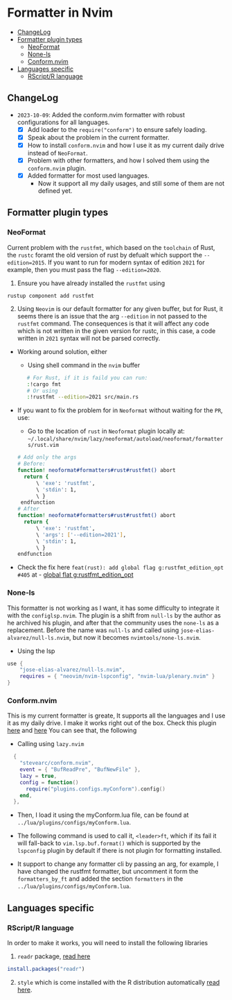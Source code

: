 # Formatter in Nvim

<!-- vim-markdown-toc GitLab -->

* [ChangeLog](#changelog)
* [Formatter plugin types](#formatter-plugin-types)
    * [NeoFormat](#neoformat)
    * [None-ls](#none-ls)
    * [Conform.nvim](#conformnvim)
* [Languages specific](#languages-specific)
    * [RScript/R language](#rscriptr-language)

<!-- vim-markdown-toc -->

## ChangeLog

- `2023-10-09`: Added the conform.nvim formatter with robust configurations for
  all languages.
  - [x] Add loader to the `require("conform")` to ensure safely loading.
  - [x] Speak about the problem in the current formatter.
  - [x] How to install `conform.nvim` and how I use it as my current daily
        drive instead of `NeoFormat`.
  - [x] Problem with other formatters, and how I solved them using the
        `conform.nvim` plugin.
  - [x] Added formatter for most used languages.
    - Now it support all my daily usages, and still some of them are not
      defined yet.

## Formatter plugin types

### NeoFormat

Current problem with the `rustfmt`, which based on the `toolchain` of Rust, the
`rustc` foramt the old version of rust by defualt which support the
`--edition=2015`. If you want to run for modern syntax of edition `2021` for
example, then you must pass the flag `--edition=2020`.

1. Ensure you have already installed the `rustfmt` using

```shell
rustup component add rustfmt
```

2. Using `Neovim` is our default formatter for any given buffer, but for Rust,
   it seems there is an issue that the arg `--edition` in not passed to the
   `rustfmt` command. The consequences is that it will affect any code which is not
   written in the given version for rustc, in this case, a code written in `2021` syntax
   will not be parsed correctly.

- Working around solution, either

  - Using shell command in the `nvim` buffer

  ```sh
     # For Rust, if it is faild you can run:
     :!cargo fmt
     # Or using
     :!rustfmt --edition=2021 src/main.rs
  ```

- If you want to fix the problem for in `Neoformat` without waiting for the
  `PR`, use:

  - Go to the location of `rust` in `Neoformat` plugin locally at:
    `~/.local/share/nvim/lazy/neoformat/autoload/neoformat/formatters/rust.vim`

  ```sh
  # Add only the args
  # Before:
  function! neoformat#formatters#rust#rustfmt() abort
    return {
        \ 'exe': 'rustfmt',
        \ 'stdin': 1,
        \ }
   endfunction
  # After
  function! neoformat#formatters#rust#rustfmt() abort
    return {
        \ 'exe': 'rustfmt',
        \ 'args': ['--edition=2021'],
        \ 'stdin': 1,
        \ }
  endfunction
  ```

- Check the fix here `feat(rust): add global flag g:rustfmt_edition_opt #405`
  at - [global flat g:rustfmt_edition_opt](https://github.com/sbdchd/neoformat/pull/405)

### None-ls

This formatter is not working as I want, it has some difficulty to integrate it
with the `configlsp.nvim`. The plugin is a shift from `null-ls` by the author
as he archived his plugin, and after that the community uses the `none-ls` as a
replacement. Before the name was `null-ls` and called using
`jose-elias-alvarez/null-ls.nvim`, but now it becomes `nvimtools/none-ls.nvim`.

- Using the lsp

```lua
use {
    "jose-elias-alvarez/null-ls.nvim",
    requires = { "neovim/nvim-lspconfig", "nvim-lua/plenary.nvim" }
}

```

### Conform.nvim

This is my current formatter is greate, It supports all the languages and I use it as my daily drive.
I make it works right out of the box. Check this plugin
[here](https://github.com/stevearc/conform.nvim/blob/master/doc/recipes.md#format-command)
and [here](https://github.com/stevearc/conform.nvim#formatopts-callback) You
can see that, the following

- Calling using `lazy.nvim`

```lua
  {
    "stevearc/conform.nvim",
    event = { "BufReadPre", "BufNewFile" },
    lazy = true,
    config = function()
      require("plugins.configs.myConform").config()
    end,
  },
```

- Then, I load it using the myConform.lua file, can be found at
  `../lua/plugins/configs/myConform.lua`.

- The following command is used to call it, `<leader>ft`, which if its fail it
  will fall-back to `vim.lsp.buf.format()` which is supported by the `lspconfig`
  plugin by default if there is not plugin for formatting installed.

- It support to change any formatter cli by passing an arg, for example, I have
  changed the rustfmt formatter, but uncomment it form the `formatters_by_ft` and
  added the section `formatters` in the `../lua/plugins/configs/myConform.lua`.

## Languages specific

### RScript/R language

In order to make it works, you will need to install the following libraries

1. `readr` package, [read here](https://readr.tidyverse.org)

```R
install.packages("readr")
```

2. `style` which is come installed with the R distribution automatically [read here](https://cran.r-project.org/web/packages/styler/index.html).
